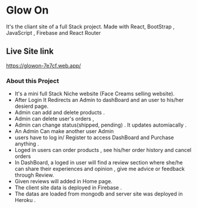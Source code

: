 # Glow On 
It's the cliant site of a full Stack project. Made with React, BootStrap , JavaScript , Firebase and React Router

## Live Site link
https://glowon-7e7cf.web.app/

### About this Project

* It's a mini full Stack Niche website (Face Creams selling website).
* After Login It Redirects an Admin to dashBoard and an user to his/her desierd page.
* Admin can add and delete products .
* Admin can delete user's orders ,
* Admin can change status(shipped, pending) . It updates automiacally .
* An Admin Can make another user Admin
* users have to log in/ Register to access DashBoard and Purchase anything .
* Loged in users can order products , see his/her order history and cancel orders
* In DashBoard, a loged in user will find a review section where she/he can share their experiences and opinion , give me advice or feedback through Review.
* Given reviews will added in Home page. 
* The client site data is deployed in Firebase .
* The datas are loaded from mongodb and server site was deployed in Heroku .


